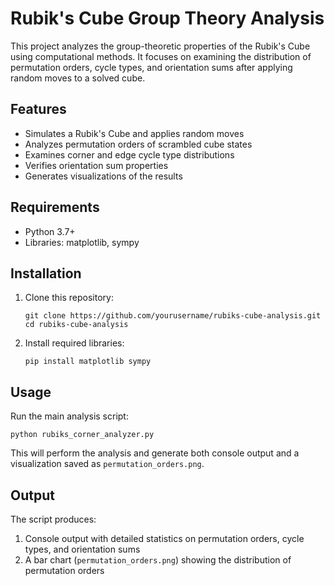 # Rubik's Cube Group Theory Analysis

This project analyzes the group-theoretic properties of the Rubik's Cube using computational methods. It focuses on examining the distribution of permutation orders, cycle types, and orientation sums after applying random moves to a solved cube.

## Features

- Simulates a Rubik's Cube and applies random moves
- Analyzes permutation orders of scrambled cube states
- Examines corner and edge cycle type distributions
- Verifies orientation sum properties
- Generates visualizations of the results

## Requirements

- Python 3.7+
- Libraries: matplotlib, sympy

## Installation

1. Clone this repository:
   ```
   git clone https://github.com/yourusername/rubiks-cube-analysis.git
   cd rubiks-cube-analysis
   ```

2. Install required libraries:
   ```
   pip install matplotlib sympy
   ```

## Usage

Run the main analysis script:

```
python rubiks_corner_analyzer.py
```

This will perform the analysis and generate both console output and a visualization saved as `permutation_orders.png`.

## Output

The script produces:
1. Console output with detailed statistics on permutation orders, cycle types, and orientation sums
2. A bar chart (`permutation_orders.png`) showing the distribution of permutation orders
